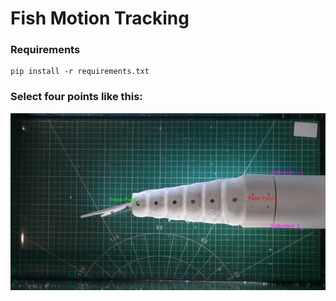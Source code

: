 # Fish Motion Tracking

### Requirements
```
pip install -r requirements.txt
```

### Select four points like this:
![image](video2_selected_points.png)